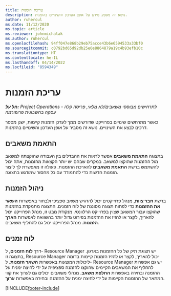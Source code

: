 ```yaml
---
title: עריכת הזמנות
description: נושא זה מספק מידע על אופן העדכון והשינויים בהזמנות.
author: ruhercul
ms.date: 11/12/2020
ms.topic: article
ms.reviewer: johnmichalak
ms.author: ruhercul
ms.openlocfilehash: 94ff047e868b29eb75acce43b6e6594533a33bf0
ms.sourcegitcommit: c0792bd65d92db25e0e8864879a19c4b93efb10c
ms.translationtype: HT
ms.contentlocale: he-IL
ms.lasthandoff: 04/14/2022
ms.locfileid: "8594349"
---
```

# <a name="edit-bookings"></a>עריכת הזמנות

_**חל על:** Project Operations לתרחישים מבוססי משאבים/לא מלאי, פריסה קלה - עסקה בחשבונית פרופורמה_


כאשר מתרחשים שינויים בפרוייקט שדורשים ממך לעדכן הזמנות קיימות, ישנן מספר דרכים לבצע את השינויים. נושא זה מסביר על אופן העדכון והשינויים בהזמנות.

## <a name="resource-reconciliation"></a>התאמת משאבים

בתצוגה **התאמת משאבים** אפשר לראות את ההבדלים בין העבודה שהוקצתה למשאב מול ההזמנות שהוקצו למשאב. במקרים שבהם יש יותר הקצאות מהזמנות, אתה יכול להשתמש ברשת **התאמת משאבים** להארכת ההזמנות. פעולה זו מאפשרת לך ליצור הזמנות חדשות כדי להתמודד עם כל מחסור שמודגש בתצוגה.

## <a name="maintain-bookings"></a>ניהול הזמנות

ברשת **חבר צוות**, מנהל פרוייקטים יכול להדגיש משאב ספציפי ולבחור באפשרות **השאר את ההזמנות** כדי לפתוח תצוגה מסוננת של לוח הזמנים. התצוגה מתמקדת בהזמנות שהוקצו עבור המשאב שצוין בפרוייקט הרלוונטי. מנקודת מבט זו, מנהל הפרוייקט יכול להאריך, לקצר או להזיז את ההזמנות בפירוט גדול יותר בהשוואה לאפשרות **הארך הזמנות**. מנהל הפרוייקט יכול גם להחליף משאבים.

## <a name="schedule-board"></a>לוח זמנים

דרך **לוח הזמנים**, ל- Resource Manager יש תצוגת תיק של כל ההזמנות בארגון. בתצוגה זו, Resource Manager יכול להאריך, לקצר או להזיז הזמנות קיימות בדומה ליכולות המוצעות באפשרות **השאר הזמנות**. ל- Resource Manager יש גם אפשרות להחליף את המשאבים הקיימים שהוקצו להזמנה ספציפית על ידי לחיצה ימנית על ההזמנה ובחירה באפשרות **החלפת משאב**. מנהלי משאבים יכולים גם לערוך את קווי המתאר של ההזמנות הקיימות על ידי לחיצה ימנית על ההזמנה ובחירה באפשרות **ערוך**.


[!INCLUDE[footer-include](../includes/footer-banner.md)]
